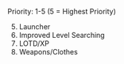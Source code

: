 Priority: 1-5 (5 = Highest Priority)

5. Launcher  
3. Improved Level Searching  
3. LOTD/XP  
2. Weapons/Clothes  
